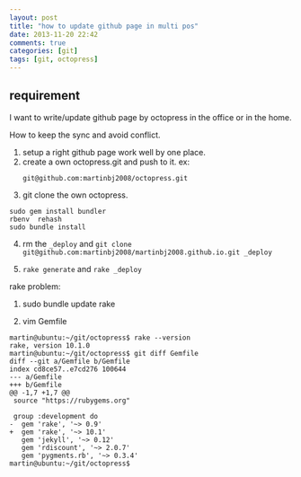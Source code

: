 ```yaml
---
layout: post
title: "how to update github page in multi pos"
date: 2013-11-20 22:42
comments: true
categories: [git]
tags: [git, octopress]
---
```


## requirement
I want to write/update github page by octopress in the office
or in the home.

How to keep the sync and avoid conflict.

1. setup a right github page work well by one place.
2. create a own octopress.git and push to it.
   ex:
   ```
   git@github.com:martinbj2008/octopress.git
   ```
3.  git  clone the own octopress.
   ```
   sudo gem install bundler
   rbenv  rehash
   sudo bundle install
   ```
4. rm the `_deploy` and `git clone git@github.com:martinbj2008/martinbj2008.github.io.git _deploy`


5. `rake generate` and `rake _deploy`


rake problem:
1. sudo bundle update rake

2. vim Gemfile
```
martin@ubuntu:~/git/octopress$ rake --version
rake, version 10.1.0
martin@ubuntu:~/git/octopress$ git diff Gemfile
diff --git a/Gemfile b/Gemfile
index cd8ce57..e7cd276 100644
--- a/Gemfile
+++ b/Gemfile
@@ -1,7 +1,7 @@
 source "https://rubygems.org"
 
 group :development do
-  gem 'rake', '~> 0.9'
+  gem 'rake', '~> 10.1'
   gem 'jekyll', '~> 0.12'
   gem 'rdiscount', '~> 2.0.7'
   gem 'pygments.rb', '~> 0.3.4'
martin@ubuntu:~/git/octopress$ 
```

